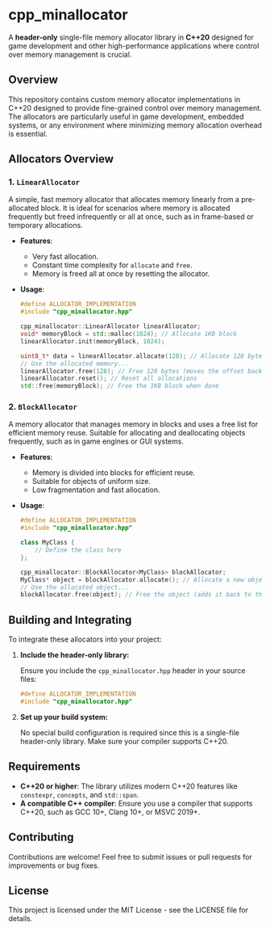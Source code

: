 # **cpp_minallocator**

A **header-only** single-file memory allocator library in **C++20** designed for game development and other high-performance applications where control over memory management is crucial.

## **Overview**

This repository contains custom memory allocator implementations in C++20 designed to provide fine-grained control over memory management. The allocators are particularly useful in game development, embedded systems, or any environment where minimizing memory allocation overhead is essential.

## **Allocators Overview**

### **1. `LinearAllocator`**

A simple, fast memory allocator that allocates memory linearly from a pre-allocated block. It is ideal for scenarios where memory is allocated frequently but freed infrequently or all at once, such as in frame-based or temporary allocations.

- **Features**:
  - Very fast allocation.
  - Constant time complexity for `allocate` and `free`.
  - Memory is freed all at once by resetting the allocator.

- **Usage**:

    ```cpp
    #define ALLOCATOR_IMPLEMENTATION
    #include "cpp_minallocator.hpp"

    cpp_minallocator::LinearAllocator linearAllocator;
    void* memoryBlock = std::malloc(1024); // Allocate 1KB block
    linearAllocator.init(memoryBlock, 1024);

    uint8_t* data = linearAllocator.allocate(128); // Allocate 128 bytes
    // Use the allocated memory...
    linearAllocator.free(128); // Free 128 bytes (moves the offset back)
    linearAllocator.reset(); // Reset all allocations
    std::free(memoryBlock); // Free the 1KB block when done
    ```

### **2. `BlockAllocator`**

A memory allocator that manages memory in blocks and uses a free list for efficient memory reuse. Suitable for allocating and deallocating objects frequently, such as in game engines or GUI systems.

- **Features**:
  - Memory is divided into blocks for efficient reuse.
  - Suitable for objects of uniform size.
  - Low fragmentation and fast allocation.

- **Usage**:

    ```cpp
    #define ALLOCATOR_IMPLEMENTATION
    #include "cpp_minallocator.hpp"

    class MyClass {
        // Define the class here
    };

    cpp_minallocator::BlockAllocator<MyClass> blockAllocator;
    MyClass* object = blockAllocator.allocate(); // Allocate a new object
    // Use the allocated object...
    blockAllocator.free(object); // Free the object (adds it back to the free list)
    ```

## **Building and Integrating**

To integrate these allocators into your project:

1. **Include the header-only library:**

    Ensure you include the `cpp_minallocator.hpp` header in your source files:

    ```cpp
    #define ALLOCATOR_IMPLEMENTATION
    #include "cpp_minallocator.hpp"
    ```

2. **Set up your build system:**

    No special build configuration is required since this is a single-file header-only library. Make sure your compiler supports C++20.

## **Requirements**

- **C++20 or higher**: The library utilizes modern C++20 features like `constexpr`, `concepts`, and `std::span`.
- **A compatible C++ compiler**: Ensure you use a compiler that supports C++20, such as GCC 10+, Clang 10+, or MSVC 2019+.

## **Contributing**

Contributions are welcome! Feel free to submit issues or pull requests for improvements or bug fixes.

## **License**

This project is licensed under the MIT License - see the LICENSE file for details.

